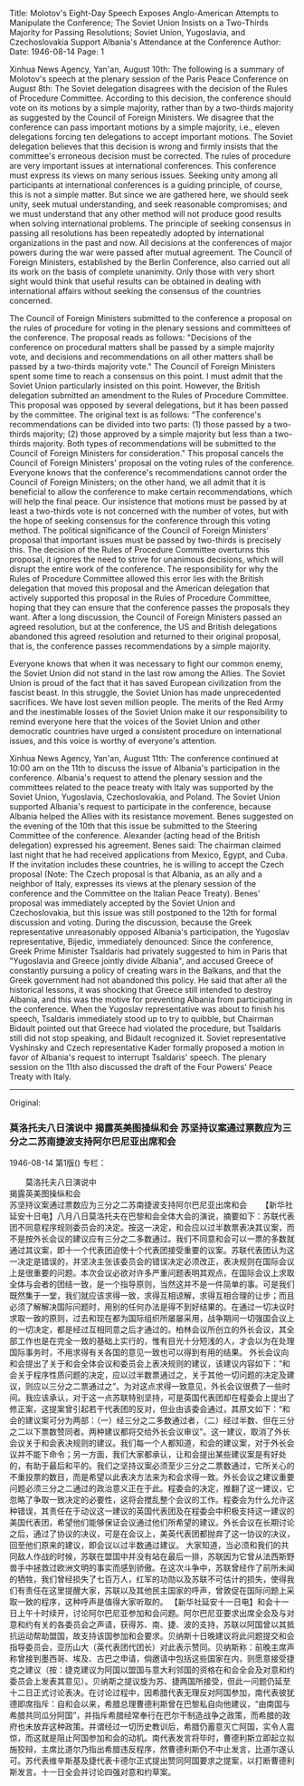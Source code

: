 Title: Molotov's Eight-Day Speech Exposes Anglo-American Attempts to Manipulate the Conference; The Soviet Union Insists on a Two-Thirds Majority for Passing Resolutions; Soviet Union, Yugoslavia, and Czechoslovakia Support Albania's Attendance at the Conference
Author:
Date: 1946-08-14
Page: 1

Xinhua News Agency, Yan'an, August 10th: The following is a summary of Molotov's speech at the plenary session of the Paris Peace Conference on August 8th: The Soviet delegation disagrees with the decision of the Rules of Procedure Committee. According to this decision, the conference should vote on its motions by a simple majority, rather than by a two-thirds majority as suggested by the Council of Foreign Ministers. We disagree that the conference can pass important motions by a simple majority, i.e., eleven delegations forcing ten delegations to accept important motions. The Soviet delegation believes that this decision is wrong and firmly insists that the committee's erroneous decision must be corrected. The rules of procedure are very important issues at international conferences. This conference must express its views on many serious issues. Seeking unity among all participants at international conferences is a guiding principle, of course, this is not a simple matter. But since we are gathered here, we should seek unity, seek mutual understanding, and seek reasonable compromises; and we must understand that any other method will not produce good results when solving international problems. The principle of seeking consensus in passing all resolutions has been repeatedly adopted by international organizations in the past and now. All decisions at the conferences of major powers during the war were passed after mutual agreement. The Council of Foreign Ministers, established by the Berlin Conference, also carried out all its work on the basis of complete unanimity. Only those with very short sight would think that useful results can be obtained in dealing with international affairs without seeking the consensus of the countries concerned.

The Council of Foreign Ministers submitted to the conference a proposal on the rules of procedure for voting in the plenary sessions and committees of the conference. The proposal reads as follows: "Decisions of the conference on procedural matters shall be passed by a simple majority vote, and decisions and recommendations on all other matters shall be passed by a two-thirds majority vote." The Council of Foreign Ministers spent some time to reach a consensus on this point. I must admit that the Soviet Union particularly insisted on this point. However, the British delegation submitted an amendment to the Rules of Procedure Committee. This proposal was opposed by several delegations, but it has been passed by the committee. The original text is as follows: "The conference's recommendations can be divided into two parts: (1) those passed by a two-thirds majority; (2) those approved by a simple majority but less than a two-thirds majority. Both types of recommendations will be submitted to the Council of Foreign Ministers for consideration." This proposal cancels the Council of Foreign Ministers' proposal on the voting rules of the conference. Everyone knows that the conference's recommendations cannot order the Council of Foreign Ministers; on the other hand, we all admit that it is beneficial to allow the conference to make certain recommendations, which will help the final peace. Our insistence that motions must be passed by at least a two-thirds vote is not concerned with the number of votes, but with the hope of seeking consensus for the conference through this voting method. The political significance of the Council of Foreign Ministers' proposal that important issues must be passed by two-thirds is precisely this. The decision of the Rules of Procedure Committee overturns this proposal, it ignores the need to strive for unanimous decisions, which will disrupt the entire work of the conference. The responsibility for why the Rules of Procedure Committee allowed this error lies with the British delegation that moved this proposal and the American delegation that actively supported this proposal in the Rules of Procedure Committee, hoping that they can ensure that the conference passes the proposals they want. After a long discussion, the Council of Foreign Ministers passed an agreed resolution, but at the conference, the US and British delegations abandoned this agreed resolution and returned to their original proposal, that is, the conference passes recommendations by a simple majority.

Everyone knows that when it was necessary to fight our common enemy, the Soviet Union did not stand in the last row among the Allies. The Soviet Union is proud of the fact that it has saved European civilization from the fascist beast. In this struggle, the Soviet Union has made unprecedented sacrifices. We have lost seven million people. The merits of the Red Army and the inestimable losses of the Soviet Union make it our responsibility to remind everyone here that the voices of the Soviet Union and other democratic countries have urged a consistent procedure on international issues, and this voice is worthy of everyone's attention.

Xinhua News Agency, Yan'an, August 11th: The conference continued at 10:00 am on the 11th to discuss the issue of Albania's participation in the conference. Albania's request to attend the plenary session and the committees related to the peace treaty with Italy was supported by the Soviet Union, Yugoslavia, Czechoslovakia, and Poland. The Soviet Union supported Albania's request to participate in the conference, because Albania helped the Allies with its resistance movement. Benes suggested on the evening of the 10th that this issue be submitted to the Steering Committee of the conference. Alexander (acting head of the British delegation) expressed his agreement. Benes said: The chairman claimed last night that he had received applications from Mexico, Egypt, and Cuba. If the invitation includes these countries, he is willing to accept the Czech proposal (Note: The Czech proposal is that Albania, as an ally and a neighbor of Italy, expresses its views at the plenary session of the conference and the Committee on the Italian Peace Treaty). Benes' proposal was immediately accepted by the Soviet Union and Czechoslovakia, but this issue was still postponed to the 12th for formal discussion and voting. During the discussion, because the Greek representative unreasonably opposed Albania's participation, the Yugoslav representative, Bijedic, immediately denounced: Since the conference, Greek Prime Minister Tsaldaris had privately suggested to him in Paris that "Yugoslavia and Greece jointly divide Albania", and accused Greece of constantly pursuing a policy of creating wars in the Balkans, and that the Greek government had not abandoned this policy. He said that after all the historical lessons, it was shocking that Greece still intended to destroy Albania, and this was the motive for preventing Albania from participating in the conference. When the Yugoslav representative was about to finish his speech, Tsaldaris immediately stood up to try to quibble, but Chairman Bidault pointed out that Greece had violated the procedure, but Tsaldaris still did not stop speaking, and Bidault recognized it. Soviet representative Vyshinsky and Czech representative Kader formally proposed a motion in favor of Albania's request to interrupt Tsaldaris' speech. The plenary session on the 11th also discussed the draft of the Four Powers' Peace Treaty with Italy.



<hr /> 

Original: 


### 莫洛托夫八日演说中  揭露英美图操纵和会  苏坚持议案通过票数应为三分之二苏南捷波支持阿尔巴尼亚出席和会

1946-08-14
第1版()
专栏：

　　莫洛托夫八日演说中            
    揭露英美图操纵和会         
    苏坚持议案通过票数应为三分之二苏南捷波支持阿尔巴尼亚出席和会
　　【新华社延安十日电】八月八日莫洛托夫在巴黎和会全体大会的演说，摘要如下：苏联代表团不同意程序规则委员会的决定。按这一决定，和会应以过半数票表决其议案，而不是按外长会议的建议应有三分之二多数通过。我们不同意和会可以一票的多数就通过其议案，即十一个代表团迫使十个代表团接受重要的议案。苏联代表团认为这一决定是错误的，并坚决主张该委员会的错误决定必须改正，表决规则在国际会议上是很重要的问题。本次会议必欲对许多严重问题表明其观点，在国际会议上求取全体与会者的团结一致，是一个指导原则，当然这并不是一件简单的事。可是我们既然集于一堂，我们就应该求得一致，求得互相谅解，求得互相合理的让步；而且必须了解解决国际问题时，用别的任何办法是得不到好结果的。在通过一切决议时求取一致的原则，过去和现在都为国际组织所屡屡采用，战争期间一切强国会议上的一切决定，都是经过互相同意之后才通过的。柏林会议所创立的外长会议，其全部工作也是在完全一致的基础上实行的，惟有目光十分短浅的人，才会以为在处理国际事务时，不用求得有关各国的意见一致也可以得到有用的结果。
    外长会议向和会提出了关于和会全体会议和委员会上表决规则的建议，该建议内容如下：“和会关于程序性质问题的决定，应以过半数票通过之，关于其他一切问题的决定及建议，则应以三分之二票通过之”。为对这点求得一致意见，外长会议很费了一些时间。我应该承认，对于这一点苏联特别坚持，可是英国代表团却在程委会上提出了修正案，这提案曾引起若干代表团的反对，但业由该委会通过，其原文如下：“和会的建议案可分为两部：（一）经三分之二多数通过者，（二）经过半数、但在三分之二以下票数赞同者。两种建议都将交给外长会议审议”。这一建议，取消了外长会议关于和会表决规则的建议。我们每一个人都知道，和会的建议案，对于外长会议并不能下命令；另一方面，我们大家都承认，让和会提出某些建议案是有好处的，有助于最后和平的。我们之坚持议案必须至少三分之二票数通过，它所关心的不重投票的数目，而是希望以此表决方法来为和会求得一致。外长会议之建议重要问题必须三分之二通过的政治意义正在于此。程委会的决定，推翻了这一建议，它忽略了争取一致决定的必要性，这将会搅乱整个会议的工作。程委会为什么允许这种错误，其责任在于动议这一建议的英国代表团及在程委会中积极支持这一建议的美国代表团，希望他们能够保证会议通过他们所希望的建议。外长会议在长期讨论之后，通过了协议的决议，可是在会议上，美英代表团都抛弃了这一协议的决议，回至他们原来的建议，即会议以过半数通过建议。
    大家知道，当必须和我们的共同敌人作战的时候，苏联在盟国中并没有站在最后一排，苏联因为它曾从法西斯野兽手中拯救过欧洲文明的事实而感到骄傲。在这次斗争中，苏联曾经作了前所未闻的牺牲，我们曾经损失了七百万人，红军的功勋以及苏联不可估计的损失，使得我们有责任在这里提醒大家，苏联以及其他民主国家的呼声，曾敦促在国际问题上采取一致的程序，这种呼声是值得大家听取的。
    【新华社延安十一日电】和会十一日上午十时续开，讨论阿尔巴尼亚参加和会问题。阿尔巴尼亚要求出席全会及与对意和约有关的各委员会之声请，获得苏、南、捷、波的支持，苏联以阿国曾以其抵抗运动帮助盟国，故支持该国参加和会要求。贝纳斯十日晚建议将此问题提交和会指导委员会，亚历山大（英代表团代团长）对此表示赞同。贝纳斯称：前晚主席声称曾接到墨西哥、埃及、古巴之申请，倘邀请中包括这些国家在内，则愿意接受捷克之建议（按：捷克建议为阿国以盟国与意大利邻国的资格在和会全会及对意和约委员会上发表其意见）。贝纳斯之提议旋为苏、捷两国所接受，但此一问题仍延至十二日正式讨论表决。在讨论过程中，因希腊代表无理反对阿国参加，南代表彼犹德即席指斥：自和会以来，希腊总理曹德利斯曾在巴黎私自向他建议，“由南国与希腊共同瓜分阿国”，并指斥希腊经常奉行在巴尔干制造战争之政策，而希腊的政府也未放弃这种政策。并谓经过一切历史教训后，希腊仍蓄意灭亡阿国，实令人震惊，而这就是阻止阿国参加和会的动机。南代表发言将毕时，曹德利斯立即起立拟施狡辩，主席比道尔乃指出希腊违反程序，然曹德利斯仍不中止发言，比道尔遂认可。苏代表维辛斯基及捷代表卡德尔正式提出赞同阿国要求之提案，以打断曹德利斯发言。十一日全会并讨论四强对意和约草案。
